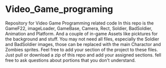 # Video_Game_programing
Repository for Video Game Programming related code
In this repo is the GameF22, imageLoader, GameBase, Camera, Rect, Soldier, BadSoldier, Animation and Platform. 
And a couple of in-game Assets like picktures for the background and stuff. You may not need all files,
especially the Soldier and BadSoldier images, those can be replaced with the main Charactor and Zombies sprites. 
Feel free to add your section of the project to these files. Just pull or download a zip of this repo and add your
assigned sections. fell free to ask questions about portions that you don't understand.
